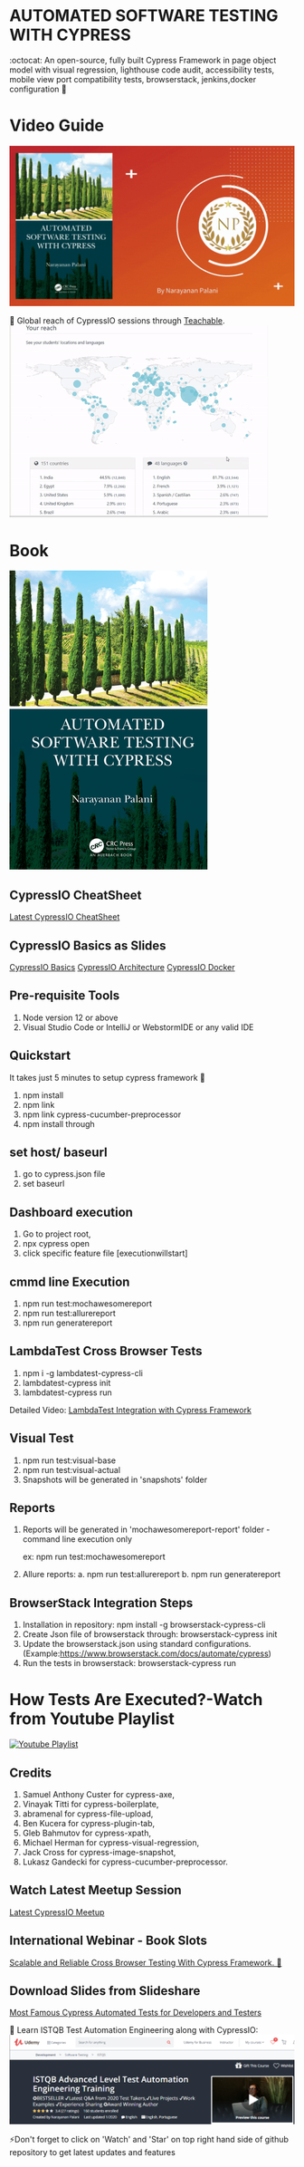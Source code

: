 # AUTOMATED SOFTWARE TESTING WITH CYPRESS
:octocat: An open-source, fully built Cypress Framework in page object model with visual regression, lighthouse code audit, accessibility tests, mobile view port compatibility tests, browserstack, jenkins,docker configuration :evergreen_tree:

# Video Guide
[![CypressIOFramework](https://github.com/narayananpalani/cypress-test-techniques/blob/master/lessons/CypressIOtestframework.gif?raw=true)](https://engineers-hub.teachable.com/p/cypressio)

:rocket: Global reach of CypressIO sessions through [Teachable](https://engineers-hub.teachable.com/). 
[![video showing international reach of udemy courses](https://github.com/narayananpalani/narayananpalani/blob/master/images/globalreach.gif?raw=true)](https://engineers-hub.teachable.com/)

# Book
[![CypressIOBook](https://github.com/narayananpalani/cypress-test-techniques/blob/master/lessons/9780367699543.jpg?raw=true)](https://www.routledge.com/Automated-Software-Testing-with-Cypress/Palani/p/book/9780367699543)

## CypressIO CheatSheet
[Latest CypressIO CheatSheet](https://cheatography.com/narayanan-palani/cheat-sheets/cypressio/)

## CypressIO Basics as Slides
[CypressIO Basics](https://github.com/cypress-test-techniques/lessons/blob/master/lessons/cypress101.pdf?raw=true)
[CypressIO Architecture](https://github.com/cypress-test-techniques/lessons/blob/master/lessons/cypressArchitecture.pdf?raw=true)
[CypressIO Docker](https://github.com/cypress-test-techniques/lessons/blob/master/lessons/cypressDocker.pdf?raw=true)


## Pre-requisite Tools
1. Node version 12 or above
2. Visual Studio Code or IntelliJ or WebstormIDE or any valid IDE

## Quickstart
It takes just 5 minutes to setup cypress framework 🚀
1. npm install
2. npm link
3. npm link cypress-cucumber-preprocessor
4. npm install through

## set host/ baseurl
1. go to cypress.json file
2. set baseurl

## Dashboard execution
1. Go to project root, 
2. npx cypress open
3. click specific feature file [executionwillstart]

## cmmd line Execution
1. npm run test:mochawesomereport
2. npm run test:allurereport
3. npm run generatereport

## LambdaTest Cross Browser Tests
1. npm i -g lambdatest-cypress-cli
2. lambdatest-cypress init
3. lambdatest-cypress run

Detailed Video: [LambdaTest Integration with Cypress Framework](https://youtu.be/zg5yj_yNkjQ)

## Visual Test
1. npm run test:visual-base
2. npm run test:visual-actual
3. Snapshots will be generated in 'snapshots' folder

## Reports
1. Reports will be generated in 'mochawesomereport-report' folder - command line execution only
  
   ex: npm run test:mochawesomereport

2. Allure reports: 
    a. npm run test:allurereport
    b. npm run generatereport

## BrowserStack Integration Steps
1. Installation in repository: npm install -g browserstack-cypress-cli
2. Create Json file of browserstack through: browserstack-cypress init
3. Update the browserstack.json using standard configurations. (Example:https://www.browserstack.com/docs/automate/cypress)   
4. Run the tests in browserstack: browserstack-cypress run 

# How Tests Are Executed?-Watch from Youtube Playlist
[![Youtube Playlist](https://images.unsplash.com/photo-1567443024551-f3e3cc2be870?ixid=MXwxMjA3fDB8MHxwaG90by1wYWdlfHx8fGVufDB8fHw%3D&ixlib=rb-1.2.1&auto=format&fit=crop&w=1050&q=80?raw=true)](https://www.youtube.com/watch?v=H34ABc6BHhs&list=PLXW5SOJAYvfe0aZHUIaAVhZlOfI0wP0Xs)

## Credits
1. Samuel Anthony Custer for cypress-axe,
2. Vinayak Titti for cypress-boilerplate,
3. abramenal for cypress-file-upload,
4. Ben Kucera for cypress-plugin-tab,
5. Gleb Bahmutov for cypress-xpath,
6. Michael Herman for cypress-visual-regression,
7. Jack Cross for cypress-image-snapshot,
8. Lukasz Gandecki for cypress-cucumber-preprocessor.

## Watch Latest Meetup Session
[Latest CypressIO Meetup](https://www.youtube.com/watch?v=b8y8hTTeXTw&t=2s)

## International Webinar - Book Slots
[Scalable and Reliable Cross Browser Testing With Cypress Framework. 🚀](https://bit.ly/3qKyWa7)

## Download Slides from Slideshare
[Most Famous Cypress Automated Tests for Developers and Testers](https://www.slideshare.net/narayananpalani/most-famous-cypress-automation-tests-for-developers-and-testers)

:tada: Learn ISTQB Test Automation Engineering along with CypressIO:
[![ISTQB Advanced Test Automation Engineering Training](https://github.com/narayananpalani/narayananpalani/blob/master/images/ISTQBAdvancedTestAutomationEngineering.png?raw=true)](https://engineers-hub.teachable.com/p/istqb-advanced-level-test-automation-engineer-professional-training-with-q-a)

⚡Don't forget to click on 'Watch' and 'Star' on top right hand side of github repository to get latest updates and features
